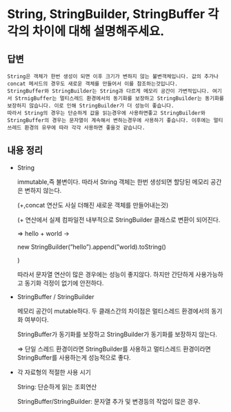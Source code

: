 # String, StringBuilder, StringBuffer 각각의 차이에 대해 설명해주세요.

## 답변

```
String은 객체가 한번 생성이 되면 이후 크기가 변하지 않는 불변객체입니다. 값의 추가나 concat 메서드의 경우도 새로운 객체를 만들어서 이를 참조하는것입니다.
StringBuffer와 StringBuilder는 String과 다르게 메모리 공간이 가변적입니다. 여기서 StrnigBuffer는 멀티스레드 환경에서의 동기화를 보장하고 StringBuilder는 동기화를 보장하지 않습니다. 이로 인해 StringBuilder가 더 성능이 좋습니다.
따라서 String의 경우는 단순하게 값을 읽는경우에 사용하면좋고 StringBuilder와 StringBuffer의 경우는 문자열이 계속해서 변하는경우에 사용하기 좋습니다. 이후에는 멀티쓰레드 환경의 유무에 따라 각각 사용하면 좋을것 같습니다.
```

## 내용 정리

- String

  immutable,즉 불변이다. 따라서 String 객체는 한번 생성되면 할당된 메모리 공간은 변하지 않는다.

  (+,concat 연산도 사실 더해진 새로운 객체를 만들어내는것)

  (+ 연산에서 실제 컴파일전 내부적으로 StringBuilder 클래스로 변환이 되어진다.

  ⇒ hello + world →

  new StringBuilder(”hello”).append(”world).toString()

  )

  따라서 문자열 연산이 많은 경우에는 성능이 좋지않다. 하지만 간단하게 사용가능하고 동기화 걱정이 없기에 안전하다.

- StringBuffer / StringBuilder

  메모리 공간이 mutable하다. 두 클래스간의 차이점은 멀티스레드 환경에서의 동기화 여부이다.

  StringBuffer가 동기화를 보장하고 StringBuilder가 동기화를 보장하지 않는다.

  ⇒ 단일 스레드 환경이라면 StringBuilder를 사용하고 멀티스레드 환경이라면 StringBuffer를 사용하는게 성능적으로 좋다.

- 각 자료형의 적절한 사용 시기

  String: 단순하게 읽는 조회연산

  StringBuffer/StringBuilder: 문자열 추가 및 변경등의 작업이 많은 경우.